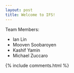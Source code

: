 ```yaml
---
layout: post
title: Welcome to IFS!
---
```


Team Members:

- Ian Lin
- Mooven Soobaroyen
- Kashif Yamin
- Michael Zuccaro

{% include comments.html %}
